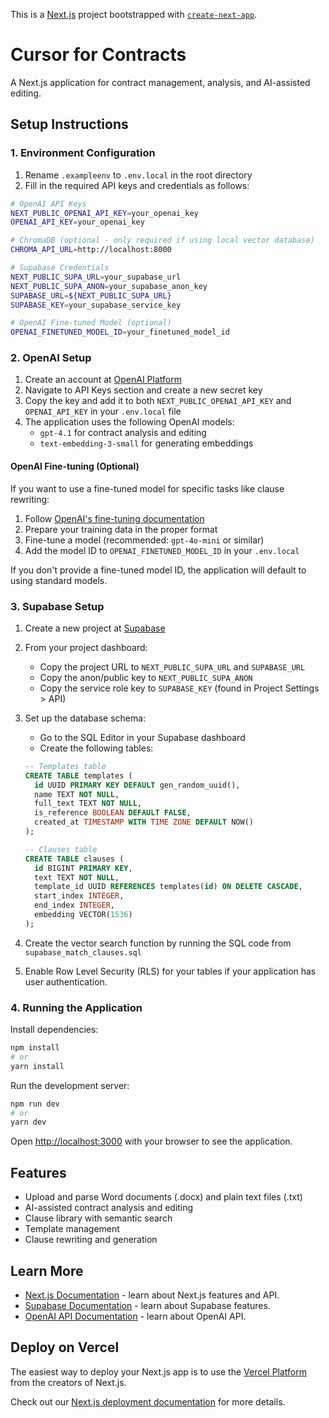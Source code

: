 This is a [Next.js](https://nextjs.org) project bootstrapped with [`create-next-app`](https://github.com/vercel/next.js/tree/canary/packages/create-next-app).

# Cursor for Contracts

A Next.js application for contract management, analysis, and AI-assisted editing.

## Setup Instructions

### 1. Environment Configuration

1. Rename `.exampleenv` to `.env.local` in the root directory
2. Fill in the required API keys and credentials as follows:

```bash
# OpenAI API Keys
NEXT_PUBLIC_OPENAI_API_KEY=your_openai_key
OPENAI_API_KEY=your_openai_key

# ChromaDB (optional - only required if using local vector database)
CHROMA_API_URL=http://localhost:8000

# Supabase Credentials
NEXT_PUBLIC_SUPA_URL=your_supabase_url
NEXT_PUBLIC_SUPA_ANON=your_supabase_anon_key
SUPABASE_URL=${NEXT_PUBLIC_SUPA_URL}
SUPABASE_KEY=your_supabase_service_key

# OpenAI Fine-tuned Model (optional)
OPENAI_FINETUNED_MODEL_ID=your_finetuned_model_id
```

### 2. OpenAI Setup

1. Create an account at [OpenAI Platform](https://platform.openai.com/)
2. Navigate to API Keys section and create a new secret key
3. Copy the key and add it to both `NEXT_PUBLIC_OPENAI_API_KEY` and `OPENAI_API_KEY` in your `.env.local` file
4. The application uses the following OpenAI models:
   - `gpt-4.1` for contract analysis and editing
   - `text-embedding-3-small` for generating embeddings

#### OpenAI Fine-tuning (Optional)

If you want to use a fine-tuned model for specific tasks like clause rewriting:

1. Follow [OpenAI's fine-tuning documentation](https://platform.openai.com/docs/guides/fine-tuning)
2. Prepare your training data in the proper format
3. Fine-tune a model (recommended: `gpt-4o-mini` or similar)
4. Add the model ID to `OPENAI_FINETUNED_MODEL_ID` in your `.env.local`

If you don't provide a fine-tuned model ID, the application will default to using standard models.

### 3. Supabase Setup

1. Create a new project at [Supabase](https://app.supabase.com/)
2. From your project dashboard:
   - Copy the project URL to `NEXT_PUBLIC_SUPA_URL` and `SUPABASE_URL`
   - Copy the anon/public key to `NEXT_PUBLIC_SUPA_ANON`
   - Copy the service role key to `SUPABASE_KEY` (found in Project Settings > API)

3. Set up the database schema:
   - Go to the SQL Editor in your Supabase dashboard
   - Create the following tables:

   ```sql
   -- Templates table
   CREATE TABLE templates (
     id UUID PRIMARY KEY DEFAULT gen_random_uuid(),
     name TEXT NOT NULL,
     full_text TEXT NOT NULL,
     is_reference BOOLEAN DEFAULT FALSE,
     created_at TIMESTAMP WITH TIME ZONE DEFAULT NOW()
   );

   -- Clauses table
   CREATE TABLE clauses (
     id BIGINT PRIMARY KEY,
     text TEXT NOT NULL,
     template_id UUID REFERENCES templates(id) ON DELETE CASCADE,
     start_index INTEGER,
     end_index INTEGER,
     embedding VECTOR(1536)
   );
   ```

4. Create the vector search function by running the SQL code from `supabase_match_clauses.sql`

5. Enable Row Level Security (RLS) for your tables if your application has user authentication.

### 4. Running the Application

Install dependencies:

```bash
npm install
# or
yarn install
```

Run the development server:

```bash
npm run dev
# or
yarn dev
```

Open [http://localhost:3000](http://localhost:3000) with your browser to see the application.

## Features

- Upload and parse Word documents (.docx) and plain text files (.txt)
- AI-assisted contract analysis and editing
- Clause library with semantic search
- Template management
- Clause rewriting and generation

## Learn More

- [Next.js Documentation](https://nextjs.org/docs) - learn about Next.js features and API.
- [Supabase Documentation](https://supabase.com/docs) - learn about Supabase features.
- [OpenAI API Documentation](https://platform.openai.com/docs/api-reference) - learn about OpenAI API.

## Deploy on Vercel

The easiest way to deploy your Next.js app is to use the [Vercel Platform](https://vercel.com/new?utm_medium=default-template&filter=next.js&utm_source=create-next-app&utm_campaign=create-next-app-readme) from the creators of Next.js.

Check out our [Next.js deployment documentation](https://nextjs.org/docs/app/building-your-application/deploying) for more details.
